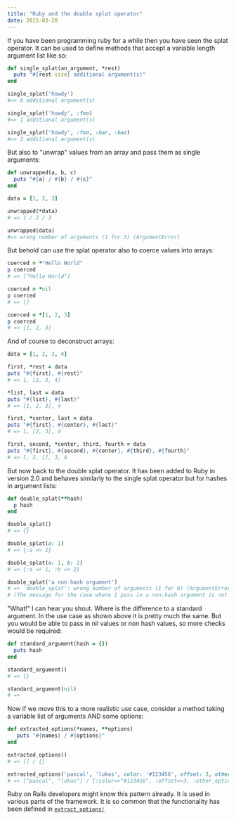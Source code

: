 ```yaml
---
title: "Ruby and the double splat operator"
date: 2015-03-20
---
```


If you have been programming ruby for a while then you have seen the splat operator. It can be used to define methods that accept a variable length argument list like so:

```ruby
def single_splat(an_argument, *rest)
  puts "#{rest.size} additional argument(s)" 
end

single_splat('howdy')
#=> 0 additional argument(s)

single_splat('howdy', :foo)
#=> 1 additional argument(s)

single_splat('howdy', :foo, :bar, :baz)
#=> 3 additional argument(s)
```

But also to "unwrap" values from an array and pass them as single arguments:

```ruby
def unwrapped(a, b, c)
  puts "#{a} / #{b} / #{c}"
end

data = [1, 2, 3]

unwrapped(*data)
# => 1 / 2 / 3

unwrapped(data)
#=> wrong number of arguments (1 for 3) (ArgumentError)
```

But behold can use the splat operator also to coerce values into arrays:

```ruby
coerced = *"Hello World"
p coerced
# => ["Hello World"]

coerced = *nil
p coerced
# => []

coerced = *[1, 2, 3]
p coerced
# => [1, 2, 3]
```

And of course to deconstruct arrays:

```ruby
data = [1, 2, 3, 4]

first, *rest = data
puts "#{first}, #{rest}"
# => 1, [2, 3, 4]

*list, last = data
puts "#{list}, #{last}"
# => [1, 2, 3], 4

first, *center, last = data
puts "#{first}, #{center}, #{last}"
# => 1, [2, 3], 4

first, second, *center, third, fourth = data
puts "#{first}, #{second}, #{center}, #{third}, #{fourth}"
# => 1, 2, [], 3, 4
```

But now back to the double splat operator. It has been added to Ruby in version 2.0 and behaves similarly to the single splat operator but for hashes in argument lists:

```ruby
def double_splat(**hash)
  p hash
end

double_splat()
# => {}

double_splat(a: 1)
# => {:a => 1}

double_splat(a: 1, b: 2)
# => {:a => 1, :b => 2}

double_splat('a non hash argument')
# => `double_splat': wrong number of arguments (1 for 0) (ArgumentError)
# (The message for the case where I pass in a non-hash argument is not very helpful I'd say)
```

"What!" I can hear you shout. Where is the difference to a standard argument. In the use case as shown above it is pretty much the same. But you would be able to pass in nil values or non hash values, so more checks would be required:

```ruby
def standard_argument(hash = {})
  puts hash
end

standard_argument()
# => {}

standard_argument(nil)
# =>
```

Now if we move this to a more realistic use case, consider a method taking a variable list of arguments AND some options:

```ruby
def extracted_options(*names, **options)
   puts "#{names} / #{options}"
end

extracted_options()
# => [] / {}

extracted_options('pascal', 'lukas', color: '#123456', offset: 3, other_option: :foo)
# => ["pascal", "lukas"] / {:color=>"#123456", :offset=>3, :other_option=>:foo}
```

Ruby on Rails developers might know this pattern already. It is used in various parts of the framework. It is so common that the functionality has been defined in [`extract_options!`](http://apidock.com/rails/Array/extract_options%21)
